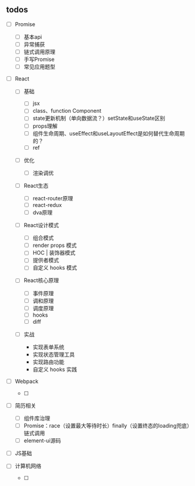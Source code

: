 

## todos

- [ ] Promise

  - [ ] 基本api
  - [ ] 异常捕获
  - [ ] 链式调用原理
  - [ ] 手写Promise
  - [ ] 常见应用题型

- [ ] React

  - [ ] 基础

    - [ ] jsx
    - [ ] class、function Component
    - [ ] state更新机制（单向数据流？）setState和useState区别
    - [ ] props理解
    - [ ] 组件生命周期、useEffect和useLayoutEffect是如何替代生命周期的？
    - [ ] ref

  - [ ] 优化

    - [ ] 渲染调优

  - [ ] React生态

    - [ ] react-router原理
    - [ ] react-redux
    - [ ] dva原理

  - [ ] React设计模式

    - [ ] 组合模式
    - [ ] render props 模式
    - [ ] HOC | 装饰器模式
    - [ ] 提供者模式
    - [ ] 自定义 hooks 模式

  - [ ] React核心原理

    - [ ] 事件原理
    - [ ] 调和原理
    - [ ] 调度原理
    - [ ] hooks
    - [ ] diff

  - [ ] 实战

    * 实现表单系统
    * 实现状态管理工具
    * 实现路由功能
    * 自定义 hooks 实践

- [ ] Webpack

  - [ ] 

- [ ] 简历相关

  - [ ] 组件库治理
  - [ ] Promise：race（设置最大等待时长）finally（设置终态的loading兜底）链式调用
  - [ ] element-ui源码

- [ ] JS基础

- [ ] 计算机网络

  - [ ] 


